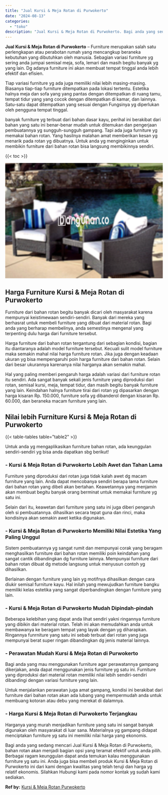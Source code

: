 ```yaml
---
title: "Jual Kursi & Meja Rotan di Purwokerto"
date: "2024-08-13"
categories: 
  - "toko"
description: "Jual Kursi & Meja Rotan di Purwokerto. Bagi anda yang sedang mencari Jual Kursi & Meja Rotan di Purwokerto, bahan rotan akan menjadi bagian opsi yang teramat..."
---
```


**Jual Kursi & Meja Rotan di Purwokerto** – Furniture merupakan salah satu perlengkapan atau perabotan rumah yang mencangkup beraneka kebutuhan yang dibutuhkan oleh manusia. Sebagian variasi furniture yg sering anda jumpai semisal meja, sofa, lemari dan masih begitu banyak yg yang lain. Dg adanya furniture ini akan membuat tempat tinggal anda lebih efektif dan efisien.

Tiap variasi furniture yg ada juga memiliki nilai lebih masing-masing. Biasanya tiap-tiap furniture ditempatkan pada lokasi tertentu. Estetika halnya meja dan sofa yang yang pantas dengan ditempatkan di ruang tamu, tempat tidur yang yang cocok dengan ditempatkan di kamar, dan lainnya. Satu-satu dapat ditempatkan yang sesuai dengan Fungsinya yg diperlukan oleh pengguna tempat tinggal.

banyak furniture yg terbuat dari bahan dasar kayu, perihal ini berakibat dari bahan yang satu ini benar-benar mudah untuk ditemukan dan pengerjaan pembuatannya yg sungguh-sungguh gampang. Tapi ada juga furniture yg memakai bahan rotan. Yang hasilnya malahan amat memberikan kesan yg menarik pada rotan yg dibuatnya. Untuk anda yg menginginkan untuk membikin furniture dari bahan rotan bisa langsung membikinnya sendiri.

{{< toc >}}

![Jual Kursi & Meja Rotan di Purwokerto](/images/kursi-meja-rotan-murah11.png)

## Harga Furniture Kursi & Meja Rotan di Purwokerto

Furniture dari bahan rotan begitu banyak dicari oleh masyarakat karena mempunyai keistimewaan sendiri-sendiri. Banyak dari mereka yang berhasrat untuk membeli furniture yang dibuat dari material rotan. Bagi anda yang berharap membelinya, anda semestinya mengenal yang terpenting dulu harga dari furniture tersebut.

Harga furniture dari bahan rotan tergantung dari sebagian kondisi, bagian itu diantaranya adalah model furniture tersebut. Kecuali sulit model furniture maka semakin mahal nilai harga furniture rotan. Jika juga dengan keadaan ukuran yg bisa mempengaruhi poin harga furniture dari bahan rotan. Selain dari besar ukurannya karenanya nilai harganya akan semakin mahal.

Hal yang paling memberi pengaruh harga adalah variasi dari furniture rotan itu sendiri. Ada sangat banyak sekali jenis furniture yang diproduksi dari rotan, semisal kursi, meja, tempat tidur, dan masih begitu banyak furniture yang lain. Keindahan halnya furniture tirai dari rotan yg dipasarkan dengan harga kisaran Rp. 150.000, furniture sofa yg dibanderol dengan kisaran Rp. 60.000, dan beraneka macam furniture yang lain.

## Nilai lebih Furniture Kursi & Meja Rotan di Purwokerto

{{< table-tables table="table2" >}}

Untuk anda yg mengaplikasikan furniture bahan rotan, ada keunggulan sendiri-sendiri yg bisa anda dapatkan sbg berikut!

### \- Kursi & Meja Rotan di Purwokerto Lebih Awet dan Tahan Lama

Furniture yang diproduksi dari rotan juga tidak kalah awet dg macam furniture yang lain. Anda dapat mencobanya sendiri berapa lama furniture dari bahan rotan yang dibeli akan bertahan. Keawetannya yang menjamin akan membuat begitu banyak orang berminat untuk memakai furniture yg satu ini.

Selain dari itu, keawetan dari furniture yang satu ini juga diberi pengaruh oleh si pembuatannya. dihasilkan secara tepat guna dan rinci, maka kondisinya akan semakin awet ketika digunakan.

### \- Kursi & Meja Rotan di Purwokerto Memiliki Nilai Estetika Yang Paling Unggul

Sistem pembuatannya yg sangat rumit dan mempunyai corak yang beragam menghasilkan furniture dari bahan rotan memiliki poin keindahan yang sangat cantik dibandingkan dg furniture lainnya. Mempunyai furniture dari bahan rotan dibuat dg metode langsung untuk menyusun contoh yg dihasilkan.

Berlainan dengan furniture yang lain yg motifnya dihasilkan dengan cara diukir semisal furniture kayu. Hal inilah yang mewujudkan furniture bangku memiliki kelas estetika yang sangat diperbandingkan dengan furniture yang lain.

### \- Kursi & Meja Rotan di Purwokerto Mudah Dipindah-pindah

Beberapa kelebihan yang dapat anda lihat sendiri yakni ringannya furniture yang dibikin dari material rotan. Telah ini akan memudahkan anda untuk membawanya ke beragam tempat yang layak dengan yg diharapkan. Ringannya funrniture yang satu ini sebab terbuat dari rotan yang juga mempunyai berat super ringan dibandingkan dg jenis material lainnya.

### \- Perawatan Mudah Kursi & Meja Rotan di Purwokerto

Bagi anda yang mau menggunakan furniture agar perawatannya gampang dikerjakan, anda dapat menggunakan jenis furniture yg satu ini. Furniture yang diproduksi dari material rotan memiliki nilai lebih sendiri-sendiri dibandingi dengan variasi furniture yang lain.

Untuk menjalankan perawatan juga amat gampang, kondisi ini berakibat dari furniture dari bahan rotan akan ada lubang yang mempermudah anda untuk membuang kotoran atau debu yang merekat di dalamnya.

### \- Harga Kursi & Meja Rotan di Purwokerto Terjangkau

Harganya yang murah menjadikan furniture yang satu ini sangat banyak digunakan oleh masyarakat di luar sana. Materialnya yg gampang didapat menciptakan furniture yg satu ini memiliki nilai harga yang ekonomis.

Bagi anda yang sedang mencari Jual Kursi & Meja Rotan di Purwokerto, bahan rotan akan menjadi bagian opsi yang teramat efektif untuk anda pilih. Berbagai ragam keunggulan dapat anda temukan kalau menggunakan furniture yg satu ini. Anda juga bisa membeli produk Kursi & Meja Rotan di Purwokerto ini dari kami dengan kwalitas yang telah teruji dan harga yg relatif ekonomis. Silahkan Hubungi kami pada nomor kontak yg sudah kami sediakan.

**Ref by:** [Kursi & Meja Rotan Purwokerto](https://id.wikipedia.org/wiki/Kursi)
